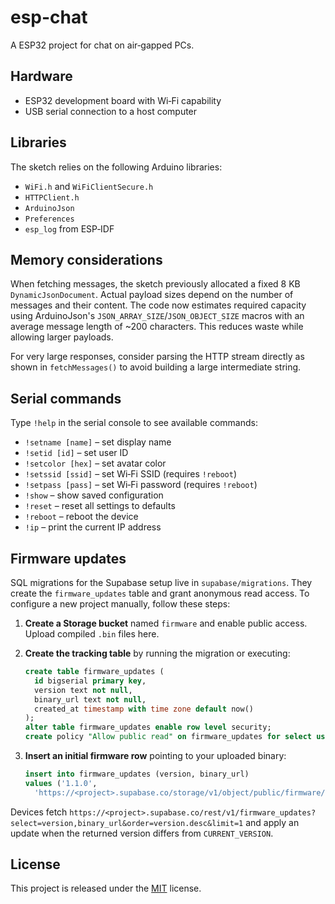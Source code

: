 # esp-chat
A ESP32 project for chat on air‑gapped PCs.

## Hardware

- ESP32 development board with Wi‑Fi capability
- USB serial connection to a host computer

## Libraries

The sketch relies on the following Arduino libraries:

- `WiFi.h` and `WiFiClientSecure.h`
- `HTTPClient.h`
- `ArduinoJson`
- `Preferences`
- `esp_log` from ESP‑IDF

## Memory considerations

When fetching messages, the sketch previously allocated a fixed 8 KB
`DynamicJsonDocument`.  Actual payload sizes depend on the number of
messages and their content.  The code now estimates required capacity
using ArduinoJson's `JSON_ARRAY_SIZE`/`JSON_OBJECT_SIZE` macros with an
average message length of ~200 characters.  This reduces waste while
allowing larger payloads.

For very large responses, consider parsing the HTTP stream directly as
shown in `fetchMessages()` to avoid building a large intermediate
string.

## Serial commands

Type `!help` in the serial console to see available commands:

- `!setname [name]` – set display name
- `!setid [id]` – set user ID
- `!setcolor [hex]` – set avatar color
- `!setssid [ssid]` – set Wi‑Fi SSID (requires `!reboot`)
- `!setpass [pass]` – set Wi‑Fi password (requires `!reboot`)
- `!show` – show saved configuration
- `!reset` – reset all settings to defaults
- `!reboot` – reboot the device
- `!ip` – print the current IP address

## Firmware updates

SQL migrations for the Supabase setup live in `supabase/migrations`.  They create
the `firmware_updates` table and grant anonymous read access.  To configure a new
project manually, follow these steps:

1. **Create a Storage bucket** named `firmware` and enable public access.  Upload
   compiled `.bin` files here.
2. **Create the tracking table** by running the migration or executing:

   ```sql
   create table firmware_updates (
     id bigserial primary key,
     version text not null,
     binary_url text not null,
     created_at timestamp with time zone default now()
   );
   alter table firmware_updates enable row level security;
   create policy "Allow public read" on firmware_updates for select using (true);
   ```
3. **Insert an initial firmware row** pointing to your uploaded binary:

   ```sql
   insert into firmware_updates (version, binary_url)
   values ('1.1.0',
     'https://<project>.supabase.co/storage/v1/object/public/firmware/chatbox-v1.1.0.bin');
   ```

Devices fetch
`https://<project>.supabase.co/rest/v1/firmware_updates?select=version,binary_url&order=version.desc&limit=1`
and apply an update when the returned version differs from `CURRENT_VERSION`.

## License

This project is released under the [MIT](LICENSE) license.
